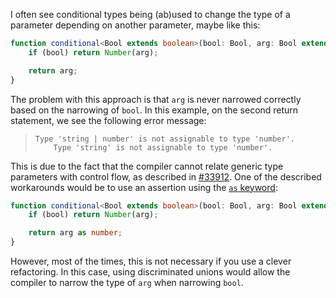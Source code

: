 I often see conditional types being (ab)used to change the type of a parameter depending on another parameter, maybe like this:

```ts
function conditional<Bool extends boolean>(bool: Bool, arg: Bool extends true ? string : number): number {
    if (bool) return Number(arg);

    return arg;
}
```

The problem with this approach is that `arg` is never narrowed correctly based on the narrowing of `bool`. In this example, on the second return statement, we see the following error message:

> ```
> Type 'string | number' is not assignable to type 'number'.
>     Type 'string' is not assignable to type 'number'.
> ```

This is due to the fact that the compiler cannot relate generic type parameters with control flow, as described in [#33912](https://github.com/microsoft/TypeScript/issues/33912). One of the described workarounds would be to use an assertion using the [`as` keyword](https://www.typescriptlang.org/docs/handbook/2/everyday-types.html#type-assertions):

```ts
function conditional<Bool extends boolean>(bool: Bool, arg: Bool extends true ? string : number): number {
    if (bool) return Number(arg);

    return arg as number;
}
```

However, most of the times, this is not necessary if you use a clever refactoring. In this case, using discriminated unions would allow the compiler to narrow the type of `arg` when narrowing `bool`.
